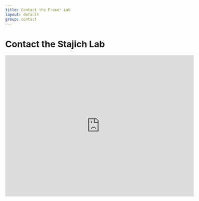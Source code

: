 ```yaml
---
title: Contact the Fraser Lab
layout: default
group: contact
---
```


# Contact the Stajich Lab


<iframe src="https://www.google.com/maps/embed?pb=!1m18!1m12!1m3!1d26470.124458585444!2d-117.35041942295699!3d33.97286486015351!2m3!1f0!2f0!3f0!3m2!1i1024!2i768!4f13.1!3m3!1m2!1s0x80dcae4687aa9fb3%3A0x9214dba0f2f883b!2sUniversity%2C%20Riverside%2C%20CA%2092507!5e0!3m2!1sen!2sus!4v1598197261350!5m2!1sen!2sus" width="600" height="450" frameborder="0" style="border:0;" allowfullscreen="" aria-hidden="false" tabindex="0"></iframe>
